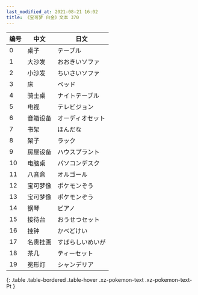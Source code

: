 ```yaml
---
last_modified_at: 2021-08-21 16:02
title: 《宝可梦 白金》文本 370
---
```

| 编号 | 中文 | 日文 |
| ---- | ---- | ---- |
| 0 | 桌子 | テーブル |
| 1 | 大沙发 | おおきいソファ |
| 2 | 小沙发 | ちいさいソファ |
| 3 | 床 | ベッド |
| 4 | 骑士桌 | ナイトテーブル |
| 5 | 电视 | テレビジョン |
| 6 | 音箱设备 | オーディオセット |
| 7 | 书架 | ほんだな |
| 8 | 架子 | ラック |
| 9 | 房屋设备 | ハウスプラント |
| 10 | 电脑桌 | パソコンデスク |
| 11 | 八音盒 | オルゴール |
| 12 | 宝可梦像 | ポケモンぞう |
| 13 | 宝可梦像 | ポケモンぞう |
| 14 | 钢琴 | ピアノ |
| 15 | 接待台 | おうせつセット |
| 16 | 挂钟 | かべどけい |
| 17 | 名贵挂画 | すばらしいめいが |
| 18 | 茶几 | ティーセット |
| 19 | 冕形灯 | シャンデリア |
{: .table .table-bordered .table-hover .xz-pokemon-text .xz-pokemon-text-Pt }